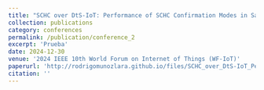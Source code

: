 ```yaml
---
title: "SCHC over DtS-IoT: Performance of SCHC Confirmation Modes in Satellite IoT"
collection: publications
category: conferences
permalink: /publication/conference_2
excerpt: 'Prueba'
date: 2024-12-30
venue: '2024 IEEE 10th World Forum on Internet of Things (WF-IoT)'
paperurl: 'http://rodrigomunozlara.github.io/files/SCHC_over_DtS-IoT_Performance_of_SCHC_Confirmation_Modes_in_Satellite_IoT-1.pdf'
citation: ''
---
```


